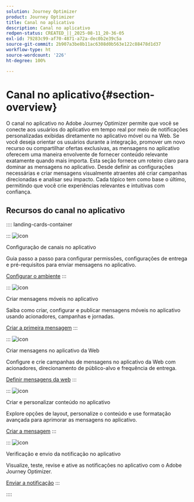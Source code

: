 ```yaml
---
solution: Journey Optimizer
product: Journey Optimizer
title: Canal no aplicativo
description: Canal no aplicativo
redpen-status: CREATED_||_2025-08-11_20-36-05
exl-id: 79283c99-af70-4871-a72a-dec0b2e39c5a
source-git-commit: 2b907a3be8b11ac6308d0b563e122c88478d1d37
workflow-type: ht
source-wordcount: '226'
ht-degree: 100%

---
```


# Canal no aplicativo{#section-overview}

O canal no aplicativo no Adobe Journey Optimizer permite que você se conecte aos usuários do aplicativo em tempo real por meio de notificações personalizadas exibidas diretamente no aplicativo móvel ou na Web. Se você deseja orientar os usuários durante a integração, promover um novo recurso ou compartilhar ofertas exclusivas, as mensagens no aplicativo oferecem uma maneira envolvente de fornecer conteúdo relevante exatamente quando mais importa. Esta seção fornece um roteiro claro para dominar as mensagens no aplicativo. Desde definir as configurações necessárias e criar mensagens visualmente atraentes até criar campanhas direcionadas e analisar seu impacto. Cada tópico tem como base o último, permitindo que você crie experiências relevantes e intuitivas com confiança.

## Recursos do canal no aplicativo

:::: landing-cards-container

:::
![icon](https://cdn.experienceleague.adobe.com/icons/gear.svg?lang=pt-BR)

Configuração de canais no aplicativo

Guia passo a passo para configurar permissões, configurações de entrega e pré-requisitos para enviar mensagens no aplicativo.

[Configurar o ambiente](../using/in-app/inapp-configuration.md)
:::

:::
![icon](https://cdn.experienceleague.adobe.com/icons/list-check.svg?lang=pt-BR)

Criar mensagens móveis no aplicativo

Saiba como criar, configurar e publicar mensagens móveis no aplicativo usando acionadores, campanhas e jornadas.

[Criar a primeira mensagem](../using/in-app/create-in-app.md)
:::

:::
![icon](https://cdn.experienceleague.adobe.com/icons/puzzle-piece.svg?lang=pt-BR)

Criar mensagens no aplicativo da Web

Configure e crie campanhas de mensagens no aplicativo da Web com acionadores, direcionamento de público-alvo e frequência de entrega.

[Definir mensagens da web](../using/in-app/create-in-app-web.md)
:::

:::
![icon](https://cdn.experienceleague.adobe.com/icons/paint-brush.svg?lang=pt-BR)

Criar e personalizar conteúdo no aplicativo

Explore opções de layout, personalize o conteúdo e use formatação avançada para aprimorar as mensagens no aplicativo.

[Criar a mensagem](../using/in-app/design-in-app.md)
:::

:::
![icon](https://cdn.experienceleague.adobe.com/icons/paper-plane.svg?lang=pt-BR)

Verificação e envio da notificação no aplicativo

Visualize, teste, revise e ative as notificações no aplicativo com o Adobe Journey Optimizer.

[Enviar a notificação](../using/in-app/send-in-app.md)
:::

::::
